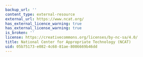 ```yaml
---
backup_url: ''
content_type: external-resource
external_url: https://www.ncat.org/
has_external_licence_warning: true
has_external_license_warning: true
is_broken: ''
license: https://creativecommons.org/licenses/by-nc-sa/4.0/
title: National Center for Appropriate Technology (NCAT)
uid: 05b75173-e082-4c68-81ae-8086669b46dd
---
```

